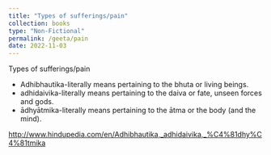 ```yaml
---
title: "Types of sufferings/pain"
collection: books
type: "Non-Fictional"
permalink: /geeta/pain
date: 2022-11-03
---
```


Types of sufferings/pain

- Adhibhautika-literally means pertaining to the bhuta or living beings. 
- adhidaivika-literally means pertaining to the daiva or fate, unseen forces and gods. 
- ādhyātmika-literally means pertaining to the ātma or the body (and the mind). 

http://www.hindupedia.com/en/Adhibhautika,_adhidaivika,_%C4%81dhy%C4%81tmika
